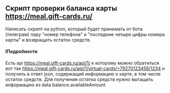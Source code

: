 ## Скрипт проверки баланса карты https://meal.gift-cards.ru/

Написать скрипт на python, который будет принимать от бота (телеграм) пару "номер телефона" и "последние четыре цифры номера карты" и возвращать остаток средств.

#### IПодробности

Есть api https://meal.gift-cards.ru/api/1/ к которому можно обратиться вот так
https://meal.gift-cards.ru/api/1/virtual-cards/+79270123456/1234
и получить в ответ json, содержащий информацию о карте, в том числе остаток средств. 
Для получения остатка средств нужно вытащить информацию из data.balance.availableAmount